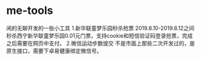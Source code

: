 # me-tools
闲的无聊开发的一些小工具
1.新华联童梦乐园秒杀抢票 2019.8.10-2019.8.12之间秒杀西宁新华联童梦乐园0.01元门票，支持cookie和短信验证码登录抢票，完成之后需要在网页中支付。
2.微信运动步数提交  不是市面上那些二次开发过的，是原生接口，需要下卓易健康绑定微信号。

